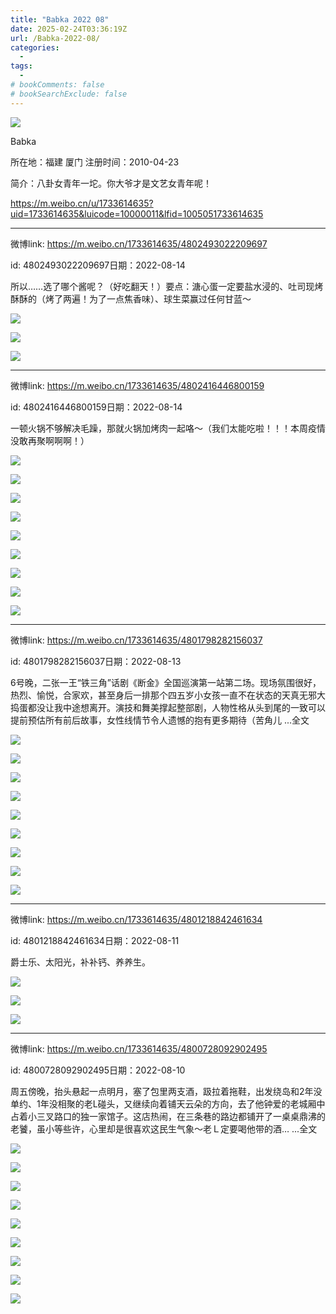 ```yaml
---
title: "Babka 2022 08"
date: 2025-02-24T03:36:19Z
url: /Babka-2022-08/
categories:
  - 
tags:
  - 
# bookComments: false
# bookSearchExclude: false
---
```


![](https://wx2.sinaimg.cn/orj480/6754dc2bly8gdi6loddpnj20u00u0ac6.jpg)

Babka

所在地：福建 厦门 注册时间：2010-04-23

简介：八卦女青年一坨。你大爷才是文艺女青年呢！

https://m.weibo.cn/u/1733614635?uid=1733614635&luicode=10000011&lfid=1005051733614635

* * *

微博link: https://m.weibo.cn/1733614635/4802493022209697

id: 4802493022209697日期：2022-08-14

所以……选了哪个酱呢？（好吃翻天！）要点：溏心蛋一定要盐水浸的、吐司现烤酥酥的（烤了两遍！为了一点焦香味）、球生菜赢过任何甘蓝～

![](https://wx3.sinaimg.cn/large/6754dc2bgy1h56nn0xi5tj22c0340kjm.jpg)

![](https://wx2.sinaimg.cn/large/6754dc2bgy1h56nnzw8jij234033ynpg.jpg)

![](https://wx4.sinaimg.cn/large/6754dc2bgy1h56nnivegjj23402c0qv7.jpg)

* * *

微博link: https://m.weibo.cn/1733614635/4802416446800159

id: 4802416446800159日期：2022-08-14

一顿火锅不够解决毛躁，那就火锅加烤肉一起咯～（我们太能吃啦！！！本周疫情没敢再聚啊啊啊！）

![](https://wx3.sinaimg.cn/large/6754dc2bgy1h56ewfm4dcj22c03407wj.jpg)

![](https://wx3.sinaimg.cn/large/6754dc2bgy1h56ewhai9cj22c0340hdu.jpg)

![](https://wx2.sinaimg.cn/large/6754dc2bgy1h56ewj6gl0j22c03407wj.jpg)

![](https://wx4.sinaimg.cn/large/6754dc2bgy1h56ewl5dxfj22c03407wj.jpg)

![](https://wx4.sinaimg.cn/large/6754dc2bgy1h56ewn34pbj22c0340u0y.jpg)

![](https://wx2.sinaimg.cn/large/6754dc2bgy1h56ewowlc1j22c03407wj.jpg)

![](https://wx4.sinaimg.cn/large/6754dc2bgy1h56ewqg72bj22c0340qv6.jpg)

![](https://wx1.sinaimg.cn/large/6754dc2bgy1h56ewscrl3j22c0340npe.jpg)

![](https://wx2.sinaimg.cn/large/6754dc2bgy1h56ewtk0taj22c0340hdu.jpg)

* * *

微博link: https://m.weibo.cn/1733614635/4801798282156037

id: 4801798282156037日期：2022-08-13

6号晚，二张一王“铁三角”话剧《断金》全国巡演第一站第二场。现场氛围很好，热烈、愉悦，合家欢，甚至身后一排那个四五岁小女孩一直不在状态的天真无邪大捣蛋都没让我中途想离开。演技和舞美撑起整部剧，人物性格从头到尾的一致可以提前预估所有前后故事，女性线情节令人遗憾的抱有更多期待（苦角儿 ...全文

![](https://wx4.sinaimg.cn/large/6754dc2bgy1h54f2exoo5j23402c0npe.jpg)

![](https://wx3.sinaimg.cn/large/6754dc2bgy1h54f2x8ppzj22uf1mb4qp.jpg)

![](https://wx2.sinaimg.cn/large/6754dc2bgy1h54f9egps8j22c033yx6p.jpg)

![](https://wx1.sinaimg.cn/large/6754dc2bgy1h54f2wfk9ij22sn1vrhdt.jpg)

![](https://wx2.sinaimg.cn/large/6754dc2bgy1h54f2uvjbdj23141j1kjl.jpg)

![](https://wx3.sinaimg.cn/large/6754dc2bgy1h54f9al8ugj22c033ye82.jpg)

![](https://wx3.sinaimg.cn/large/6754dc2bgy1h54f9bz761j234033yu0y.jpg)

![](https://wx1.sinaimg.cn/large/6754dc2bgy1h54f2qzbnoj233y1pqqv5.jpg)

![](https://wx4.sinaimg.cn/large/6754dc2bgy1h54f2pz06lj22ty1vku0x.jpg)

* * *

微博link: https://m.weibo.cn/1733614635/4801218842461634

id: 4801218842461634日期：2022-08-11

爵士乐、太阳光，补补钙、养养生。

![](https://wx3.sinaimg.cn/large/6754dc2bgy1h52l7347qvj22c0340hdu.jpg)

![](https://wx3.sinaimg.cn/large/6754dc2bgy1h52l715pp5j22c0340b29.jpg)

![](https://wx4.sinaimg.cn/large/6754dc2bgy1h52l6zx9n1j22c0340b29.jpg)

* * *

微博link: https://m.weibo.cn/1733614635/4800728092902495

id: 4800728092902495日期：2022-08-10

周五傍晚，抬头悬起一点明月，塞了包里两支酒，趿拉着拖鞋，出发绕岛和2年没单约、1年没相聚的老L碰头，又继续向着铺天云朵的方向，去了他钟爱的老城厢中占着小三叉路口的独一家馆子。这店热闹，在三条巷的路边都铺开了一桌桌鼎沸的老饕，虽小等些许，心里却是很喜欢这民生气象～老Ｌ定要喝他带的酒… ...全文

![](https://wx1.sinaimg.cn/large/6754dc2bgy1h50zg3zdtmj22c0340u0y.jpg)

![](https://wx3.sinaimg.cn/large/6754dc2bgy1h50zg5lheij22c0340qv6.jpg)

![](https://wx3.sinaimg.cn/large/6754dc2bgy1h50zg77glbj23402c0b29.jpg)

![](https://wx1.sinaimg.cn/large/6754dc2bgy1h50zg8h4eej23402c0b2a.jpg)

![](https://wx3.sinaimg.cn/large/6754dc2bgy1h50zg9yoqdj22c0340e82.jpg)

![](https://wx4.sinaimg.cn/large/6754dc2bgy1h50zgbhe4vj22c0340x6q.jpg)

![](https://wx2.sinaimg.cn/large/6754dc2bgy1h50zgdt3xej23402c0x6q.jpg)

![](https://wx3.sinaimg.cn/large/6754dc2bgy1h50zgf3u9kj23402c0npe.jpg)

![](https://wx2.sinaimg.cn/large/6754dc2bgy1h50zggdtx7j23402c0e82.jpg)

